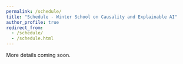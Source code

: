 ```yaml
---
permalink: /schedule/
title: "Schedule - Winter School on Causality and Explainable AI"
author_profile: true
redirect_from: 
  - /schedule/
  - /schedule.html
---
```


More details coming soon.
